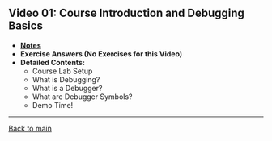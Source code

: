 ## Video 01: Course Introduction and Debugging Basics

- **[Notes](notes.md)**
- **Exercise Answers (No Exercises for this Video)**
- **Detailed Contents:**
  - Course Lab Setup
  - What is Debugging?
  - What is a Debugger?
  - What are Debugger Symbols?
  - Demo Time!


---
 
[Back to main](https://github.com/rot0xd/SecurityTube/blob/master/SGDE/README.md)
